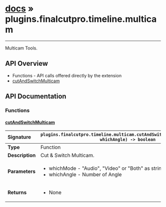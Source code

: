 # [docs](index.md) » plugins.finalcutpro.timeline.multicam
---

Multicam Tools.

## API Overview
* Functions - API calls offered directly by the extension
 * [cutAndSwitchMulticam](#cutandswitchmulticam)

## API Documentation

### Functions

#### [cutAndSwitchMulticam](#cutandswitchmulticam)
| <span style="float: left;">**Signature**</span> | <span style="float: left;">`plugins.finalcutpro.timeline.multicam.cutAndSwitchMulticam(whichMode, whichAngle) -> boolean` </span>                                                          |
| -----------------------------------------------------|---------------------------------------------------------------------------------------------------------|
| **Type**                                             | Function                                                                                         |
| **Description**                                      | Cut & Switch Multicam.                                                                                         |
| **Parameters**                                       | <ul><li>whichMode - "Audio", "Video" or "Both" as string</li><li>whichAngle - Number of Angle</li></ul> |
| **Returns**                                          | <ul><li>None</li></ul>          |


